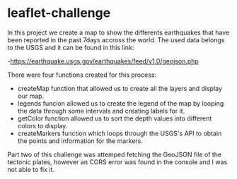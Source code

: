 # leaflet-challenge
In this project we create a map to show the differents earthquakes that have been reported in the past 7days accross the world. The used data belongs to the USGS and it can be found in this link: 

-https://earthquake.usgs.gov/earthquakes/feed/v1.0/geojson.php

There were four functions created for this process:
- createMap function that allowed us to create all the layers and display our map.
- legends funcion allowed us to create the legend of the map by looping the data through some intervals and creating labels for it.
- getColor function allowed us to sort the depth values into different colors to display.
- createMarkers function which loops through the USGS's API to obtain the points and information for the markers.


Part two of this challenge was attemped fetching the GeoJSON file of the tectonic plates, however an CORS error was found in the console and I was not able to fix it.